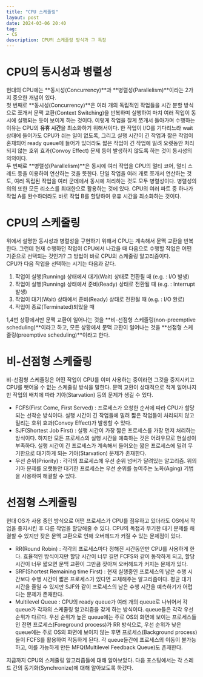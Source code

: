 ```yaml
---
title: "CPU 스케줄링"
layout: post
date: 2024-03-06 20:40
tag:
- CS
description: CPU의 스케줄링 방식과 그 특징
---
```


# CPU의 동시성과 병렬성
현대의 CPU에는 **동시성(Concurrency)**과 **병렬성(Parallelism)**이라는 2가지 중요한 개념이 있다.  
첫 번째로 **동시성(Concurrency)**은 여러 개의 독립적인 작업들을 시간 분할 방식으로 쪼개서 문맥 교환(Context Switching)을 반복하며 실행하여 마치 여러 작업이 동시에 실행되는 듯이 보이게 하는 것이다. 이렇게 작업을 잘게 쪼개서 돌아가며 수행하는 이유는 CPU의 **유휴 시간**을 최소화하기 위해서이다. 한 작업이 I/O를 기다리느라 wait 상태에 들어가도 CPU가 쉬는 일이 없도록, 그리고 실행 시간이 긴 작업과 짧은 작업이 혼재되어 ready queue에 들어가 있더라도 짧은 작업이 긴 작업에 밀려 오랫동안 처리되지 않는 호위 효과(Convoy Effect) 문제 등이 발생하지 않도록 하는 것이 동시성의 의의이다.  
두 번째로 **병렬성(Parallelism)**은 동시에 여러 작업을 CPU의 멀티 코어, 멀티 스레드 등을 이용하여 연산하는 것을 뜻한다. 단일 작업을 여러 개로 쪼개서 연산하는 것도, 여러 독립된 작업을 여러 군데에서 동시에 처리하는 것도 모두 병렬성이다. 병렬성의 의의 또한 모든 리소스를 최대한으로 활용하는 것에 있다. CPU의 여러 파트 중 하나가 작업 A를 완수하더라도 바로 작업 B를 할당하여 유휴 시간을 최소화하는 것이다.  

# CPU의 스케줄링
위에서 설명한 동시성과 병렬성을 구현하기 위해서 CPU는 계속해서 문맥 교환을 반복한다. 그런데 현재 수행하던 작업이 CPU에서 나갔을 때 다음으로 수행할 작업은 어떤 기준으로 선택되는 것인가? 그 방법이 바로 CPU의 스케줄링 알고리즘이다.  
CPU가 다음 작업을 선택하는 시기는 다음과 같다.  
1) 작업이 실행(Running) 상태에서 대기(Wait) 상태로 전환될 때 (e.g. : I/O 발생)  
2) 작업이 실행(Running) 상태에서 준비(Ready) 상태로 전환될 때 (e.g. : Interrupt 발생)  
3) 작업이 대기(Wait) 상태에서 준비(Ready) 상태로 전환될 때 (e.g. : I/O 완료)  
4) 작업이 종료(Terminated)되었을 때  

1,4번 상황에서만 문맥 교환이 일어나는 것을 **비-선점형 스케줄링(non-preemptive scheduling)**이라고 하고, 모든 상황에서 문맥 교환이 일어나는 것을 **선점형 스케줄링(preemptive scheduling)**이라고 한다.  

# 비-선점형 스케줄링
비-선점형 스케줄링은 어떤 작업이 CPU를 이미 사용하는 중이라면 그것을 중지시키고 CPU를 뺏어올 수 없는 스케줄링 방식을 말한다. 문맥 교환이 상대적으로 적게 일어나지만 작업의 배치에 따라 기아(Starvation) 등의 문제가 생길 수 있다.  

- FCFS(First Come, First Served) : 프로세스가 요청한 순서에 따라 CPU가 할당되는 선착순 방식이다. 실행 시간이 긴 작업들에 밀려 짧은 작업들이 처리되지 않고 밀리는 호위 효과(Convoy Effect)가 발생할 수 있다.
- SJF(Shortest Job First) : 실행 시간이 가장 짧은 프로세스를 가장 먼저 처리하는 방식이다. 하지만 모든 프로세스의 실행 시간을 예측하는 것은 어려우므로 현실성이 부족하다. 실행 시간이 긴 프로세스가 계속해서 들어오는 짧은 프로세스에 밀려 무기한으로 대기하게 되는 기아(Starvation) 문제가 존재한다.
- 우선 순위(Priority) : 각각의 프로세스에 우선 순위 넘버가 달려있는 알고리즘. 위의 기아 문제를 오랫동안 대기한 프로세스는 우선 순위를 높여주는 노화(Aging) 기법을 사용하여 해결할 수 있다.  

# 선점형 스케줄링
현대 OS가 사용 중인 방식으로 어떤 프로세스가 CPU를 점유하고 있더라도 OS에서 작업을 중지시킨 후 다른 작업을 할당해줄 수 있다. CPU의 독점과 무기한 대기 문제를 해결할 수 있지만 잦은 문맥 교환으로 인해 오버헤드가 커질 수 있는 문제점이 있다.  

- RR(Round Robin) : 각각의 프로세스마다 정해진 시간동안만 CPU를 사용하게 한다. 효율적인 방식이지만 할당 시간이 너무 길면 FCFS와 같이 동작하게 되고, 할당 시간이 너무 짧으면 문맥 교환이 그만큼 잦아져 오버헤드가 커지는 문제가 있다.  
- SRF(Shortest Remaining time First) : 현재 실행중인 프로세스의 남은 수행 시간보다 수행 시간이 짧은 프로세스가 있다면 교체해주는 알고리즘이다. 평균 대기 시간을 줄일 수 있지만 SJF와 같이 프로세스의 남은 수행 시간을 예측하기가 어렵다는 문제가 존재한다.  
- Multilevel Queue : CPU의 ready queue가 여러 개의 queue로 나뉘어서 각 queue가 각자의 스케줄링 알고리즘을 갖게 하는 방식이다. queue들은 각각 우선 순위가 다르다. 우선 순위가 높은 queue에는 주로 OS의 화면에 보이는 프로세스들인 전면 프로세스(Foreground process)가 RR 방식으로, 우선 순위가 낮은 queue에는 주로 OS의 화면에 보이지 않는 후면 프로세스(Background process)들이 FCFS를 활용하여 작동하게 된다. 각 queue들간에 프로세스의 이동이 불가능하고, 이를 가능하게 만든 MFQ(Multilevel Feedback Queue)도 존재한다.  

지금까지 CPU의 스케줄링 알고리즘들에 대해 알아보았다. 다음 포스팅에서는 각 스레드 간의 동기화(Synchronize)에 대해 알아보도록 하겠다.
